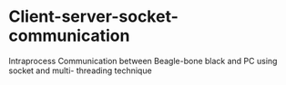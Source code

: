 # Client-server-socket-communication
Intraprocess Communication between Beagle-bone black and PC using socket and multi- threading technique
